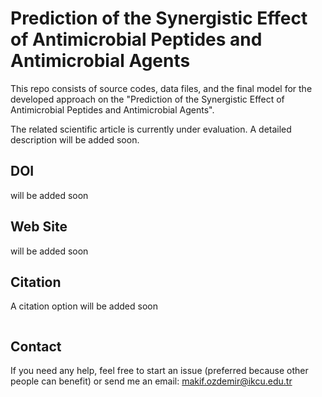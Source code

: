 # Prediction of the Synergistic Effect of Antimicrobial Peptides and Antimicrobial Agents
This repo consists of source codes, data files, and the final model for the developed approach on the "Prediction of the Synergistic Effect of Antimicrobial Peptides and Antimicrobial Agents".

The related scientific article is currently under evaluation. A detailed description will be added soon.

## DOI

will be added soon

## Web Site

will be added soon

## Citation

A citation option will be added soon

```

```

## Contact
If you need any help, feel free to start an issue (preferred because other people can benefit) or send me an email: [makif.ozdemir@ikcu.edu.tr](mailto:makif.ozdemir@ikcu.edu.tr)


